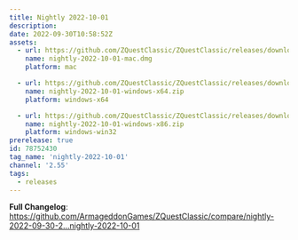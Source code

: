 ```yaml
---
title: Nightly 2022-10-01
description: 
date: 2022-09-30T10:58:52Z
assets: 
  - url: https://github.com/ZQuestClassic/ZQuestClassic/releases/download/nightly-2022-10-01/nightly-2022-10-01-mac.dmg
    name: nightly-2022-10-01-mac.dmg
    platform: mac

  - url: https://github.com/ZQuestClassic/ZQuestClassic/releases/download/nightly-2022-10-01/nightly-2022-10-01-windows-x64.zip
    name: nightly-2022-10-01-windows-x64.zip
    platform: windows-x64

  - url: https://github.com/ZQuestClassic/ZQuestClassic/releases/download/nightly-2022-10-01/nightly-2022-10-01-windows-x86.zip
    name: nightly-2022-10-01-windows-x86.zip
    platform: windows-win32
prerelease: true
id: 78752430
tag_name: 'nightly-2022-10-01'
channel: '2.55'
tags:
  - releases
---
```


**Full Changelog**: https://github.com/ArmageddonGames/ZQuestClassic/compare/nightly-2022-09-30-2...nightly-2022-10-01
